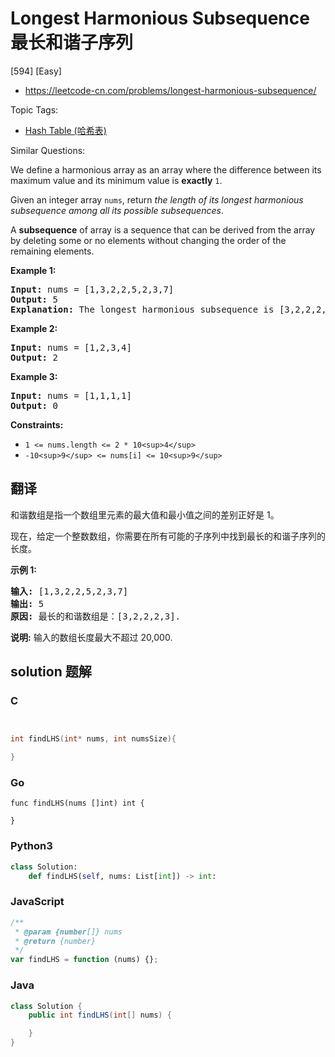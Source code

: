 # Longest Harmonious Subsequence 最长和谐子序列

[594] [Easy]

- https://leetcode-cn.com/problems/longest-harmonious-subsequence/

Topic Tags:

- [Hash Table (哈希表)](https://leetcode-cn.com/tag/hash-table/)

Similar Questions:

We define a harmonious array as an array where the difference between its maximum value and its minimum value is **exactly** `1`.

Given an integer array `nums`, return _the length of its longest harmonious subsequence among all its possible subsequences_.

A **subsequence** of array is a sequence that can be derived from the array by deleting some or no elements without changing the order of the remaining elements.

**Example 1:**

<pre><strong>Input:</strong> nums = [1,3,2,2,5,2,3,7]
<strong>Output:</strong> 5
<strong>Explanation:</strong> The longest harmonious subsequence is [3,2,2,2,3].
</pre>

**Example 2:**

<pre><strong>Input:</strong> nums = [1,2,3,4]
<strong>Output:</strong> 2
</pre>

**Example 3:**

<pre><strong>Input:</strong> nums = [1,1,1,1]
<strong>Output:</strong> 0
</pre>

**Constraints:**

- `1 <= nums.length <= 2 * 10<sup>4</sup>`
- `-10<sup>9</sup> <= nums[i] <= 10<sup>9</sup>`

## 翻译

和谐数组是指一个数组里元素的最大值和最小值之间的差别正好是 1。

现在，给定一个整数数组，你需要在所有可能的子序列中找到最长的和谐子序列的长度。

**示例 1:**

<pre><strong>输入:</strong> [1,3,2,2,5,2,3,7]
<strong>输出:</strong> 5
<strong>原因:</strong> 最长的和谐数组是：[3,2,2,2,3].
</pre>

**说明:** 输入的数组长度最大不超过 20,000.

## solution 题解

### C

```c


int findLHS(int* nums, int numsSize){

}
```

### Go

```golang
func findLHS(nums []int) int {

}
```

### Python3

```python
class Solution:
    def findLHS(self, nums: List[int]) -> int:
```

### JavaScript

```javascript
/**
 * @param {number[]} nums
 * @return {number}
 */
var findLHS = function (nums) {};
```

### Java

```java
class Solution {
    public int findLHS(int[] nums) {

    }
}
```
